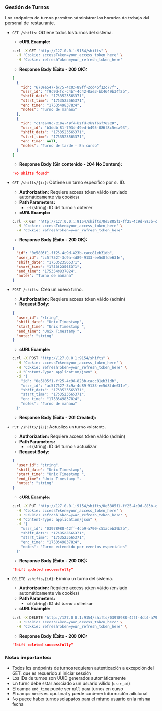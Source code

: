### Gestión de Turnos

Los endpoints de turnos permiten administrar los horarios de trabajo del personal del restaurante.

- `GET /shifts`: Obtiene todos los turnos del sistema.
  - **cURL Example:**
  ```bash
  curl -X GET "http://127.0.0.1:9154/shifts" \
    -H 'Cookie: accessToken=your_access_token_here' \
    -H 'Cookie: refreshToken=your_refresh_token_here' 
  ```
  - **Response Body (Éxito - 200 OK):**
  ```json
  [
    {
      "id": "670ee547-bc75-4c02-89ff-2cd45f12c77f",
      "user_id": "f9c9d4fc-c4b7-4c42-8ae3-bb4649b34f2b",
      "shift_date": "1753523565371",
      "start_time": "1753523565371",
      "end_time": "1753549837824",
      "notes": "Turno de mañana"
    },
    {
      "id": "c145e48c-210e-49fd-b2fd-3b8fbaf76529",
      "user_id": "b3ddbf81-7934-49ed-b495-086f8c5eda93",
      "shift_date": "1753523565371",
      "start_time": "1753523565371",
      "end_time": null,
      "notes": "Turno de tarde - En curso"
    }
  ]
  ```
  - **Response Body (Sin contenido - 204 No Content):**
  ```json
  "No shifts found"
  ```

- `GET /shifts/{id}`: Obtiene un turno específico por su ID.
  - **Authorization:** Requiere access token válido (enviado automáticamente via cookies)
  - **Path Parameters:**
    - `id` (string): ID del turno a obtener
  - **cURL Example:**
  ```bash
  curl -X GET "http://127.0.0.1:9154/shifts/0e5805f1-ff25-4c9d-823b-cacc81eb31db" \
    -H 'Cookie: accessToken=your_access_token_here' \
    -H 'Cokkie: refreshToken=your_refresh_token_here'
  ```
  - **Response Body (Éxito - 200 OK):**
  ```json
  {
    "id": "0e5805f1-ff25-4c9d-823b-cacc81eb31db",
    "user_id": "ac5f7527-3c9a-4d89-9133-ee5d8fde631e",
    "shift_date": "1753523565371",
    "start_time": "1753523565371",
    "end_time": "1753549837824",
    "notes": "Turno de mañana"
  }
  ```

- `POST /shifts`: Crea un nuevo turno.
  - **Authorization:** Requiere access token válido (admin)
  - **Request Body:**
  ```json
  {
    "user_id": "string",
    "shift_date": "Unix Timestamp",
    "start_time": "Unix Timestamp ",
    "end_time": "Unix Timestamp ",
    "notes": "string"
  }
  ```
  - **cURL Example:**
  ```bash
  curl -X POST "http://127.0.0.1:9154/shifts" \
    -H 'Cookie: accessToken=your_access_token_here' \
    -H 'Cokkie: refreshToken=your_refresh_token_here' \
    -H "Content-Type: application/json" \
    -d '{
      "id": "0e5805f1-ff25-4c9d-823b-cacc81eb31db",
      "user_id": "ac5f7527-3c9a-4d89-9133-ee5d8fde631e",
      "shift_date": "1753523565371",
      "start_time": "1753523565371",
      "end_time": "1753549837824",
      "notes": "Turno de mañana"
    }'
  ```
  - **Response Body (Éxito - 201 Created):**

- `PUT /shifts/{id}`: Actualiza un turno existente.
  - **Authorization:** Requiere access token válido (admin)
  - **Path Parameters:**
    - `id` (string): ID del turno a actualizar
  - **Request Body:**
  ```json
  {
    "user_id": "string",
    "shift_date": "Unix Timestamp",
    "start_time": "Unix Timestamp ",
    "end_time": "Unix Timestamp ",
    "notes": "string"
  }
  ```
  - **cURL Example:**
  ```bash
  curl -X PUT "http://127.0.0.1:9154/shifts/0e5805f1-ff25-4c9d-823b-cacc81eb31db" \
    -H 'Cookie: accessToken=your_access_token_here' \
    -H 'Cokkie: refreshToken=your_refresh_token_here' \
    -H "Content-Type: application/json" \
    -d '{
      "user_id": "03978988-42ff-4cb9-a790-c51aceb39b2b",
      "shift_date": "1753523565371",
      "start_time": "1753523565371",
      "end_time": "1753549837824",
      "notes": "Turno extendido por eventos especiales"
    }'
  ```
  - **Response Body (Éxito - 200 OK):**
  ```json
  "Shift updated successfully"
  ```

- `DELETE /shifts/{id}`: Elimina un turno del sistema.
  - **Authorization:** Requiere access token válido (enviado automáticamente via cookies)
  - **Path Parameters:**
    - `id` (string): ID del turno a eliminar
  - **cURL Example:**
  ```bash
  curl -X DELETE "http://127.0.0.1:9154/shifts/03978988-42ff-4cb9-a790-c51aceb39b2b" \
    -H 'Cookie: accessToken=your_access_token_here' \
    -H 'Cokkie: refreshToken=your_refresh_token_here' \
  ```
  - **Response Body (Éxito - 200 OK):**
  ```json
  "Shift deleted successfully"
  ```

### Notas importantes:
- Todos los endpoints de turnos requieren autenticación a excepción del GET, que es requerido al iniciar sessión
- Los IDs de turnos son UUID generados automáticamente
- Un turno debe estar asociado a un usuario válido (`user_id`)
- El campo `end_time` puede ser `null` para turnos en curso
- El campo `notes` es opcional y puede contener información adicional
- No puede haber turnos solapados para el mismo usuario en la misma fecha
